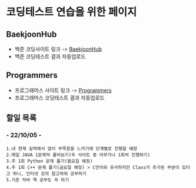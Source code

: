 # 코딩테스트 연습을 위한 페이지

## BaekjoonHub
* 백준 코딩사이트 링크 -> [BaekjoonHub](https://github.com/BaekjoonHub/BaekjoonHub)  
* 백준 코딩테스트 결과 자동업로드  
  
## Programmers
* 프로그래머스 사이트 링크 -> [Programmers](https://programmers.co.kr)  
* 프로그래머스 코딩테스트 결과 자동업로드 
  
## 할일 목록
  ### - 22/10/05 -
    1.내 현재 실력에서 많이 부족함을 느끼기에 단계별로 진행할 예정  
    2.매일 JAVA 1문제씩 풀어보기(두 사이트 중 아무거나 1회씩 진행하기)
    3.주 1회 Python 문제 풀기(월요일 예정)
    4.주 1회 C++ 문제 풀기(금요일 예정) > C언어와 유사하지만 Class가 추가된 부분이 있다고 하니, 인터넷 강의 참고하여 공부하기
    5.기존 자바 책 공부도 꼭 하기
    
